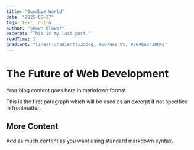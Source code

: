 ```yaml
---
title: "Goodbye World"
date: "2025-05-27"
tags: text, outro
author: "Shawn Blower"
excerpt: "This is my last post."
readTime: 1
gradient: "linear-gradient(135deg, #667eea 0%, #764ba2 100%)"
---
```


# The Future of Web Development

Your blog content goes here in markdown format.

This is the first paragraph which will be used as an excerpt if not specified in frontmatter.

## More Content

Add as much content as you want using standard markdown syntax.